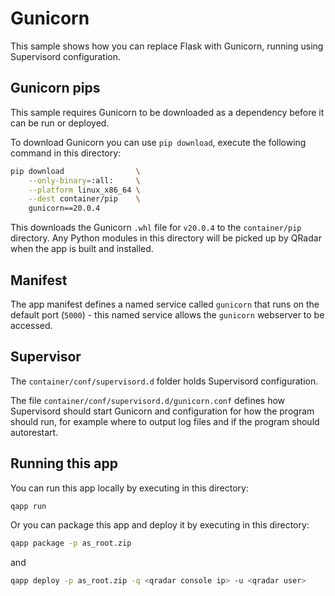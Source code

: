 # Gunicorn

This sample shows how you can replace Flask with Gunicorn, running using Supervisord configuration.

## Gunicorn pips

This sample requires Gunicorn to be downloaded as a dependency before it can be run or deployed.

To download Gunicorn you can use `pip download`, execute the following command in this directory:

```bash
pip download                \
    --only-binary=:all:     \
    --platform linux_x86_64 \
    --dest container/pip    \
    gunicorn==20.0.4
```

This downloads the Gunicorn `.whl` file for `v20.0.4` to the `container/pip` directory. Any Python modules in this
directory will be picked up by QRadar when the app is built and installed.

## Manifest

The app manifest defines a named service called `gunicorn` that runs on the default port (`5000`) - this named service
allows the `gunicorn` webserver to be accessed.

## Supervisor

The `container/conf/supervisord.d` folder holds Supervisord configuration.

The file `container/conf/supervisord.d/gunicorn.conf` defines how Supervisord should start Gunicorn and configuration
for how the program should run, for example where to output log files and if the program should autorestart.

## Running this app

You can run this app locally by executing in this directory:

```bash
qapp run
```

Or you can package this app and deploy it by executing in this directory:

```bash
qapp package -p as_root.zip
```

and

```bash
qapp deploy -p as_root.zip -q <qradar console ip> -u <qradar user>
```
